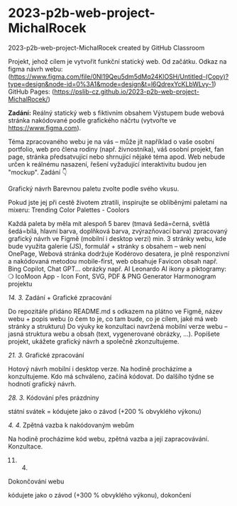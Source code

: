 # 2023-p2b-web-project-MichalRocek
2023-p2b-web-project-MichalRocek created by GitHub Classroom

Projekt, jehož cílem je vytvořit funkční statický web. Od začátku.
Odkaz na figma návrh webu: (https://www.figma.com/file/0Nl19Qeu5dm5dMq24KlOSH/Untitled-(Copy)?type=design&node-id=0%3A1&mode=design&t=l6QdrexYcKLbWLvy-1)
GitHub Pages: (https://pslib-cz.github.io/2023-p2b-web-project-MichalRocek/)

**Zadání:**
Reálný statický web s fiktivním obsahem
Výstupem bude webová stránka nakódované podle grafického náčrtu (vytvořte ve https://www.figma.com).

Téma zpracovaného webu je na vás – může jít například o vaše osobní portfolio, web pro člena rodiny (např. živnostníka), váš osobní projekt, fan page, stránka předsatvující nebo shrnující nějaké téma apod. 
Web nebude určen k reálnému nasazení, řešení vyžadující interaktivitu budou jen "mockup".
Zadání 👇
 
Grafický návrh
Barevnou paletu zvolte podle svého vkusu. 

Pokud jste jej při cestě životem ztratili, inspirujte se oblíběnými paletami na mixeru: Trending Color Palettes - Coolors

Každá paleta by měla mít alespoň 5 barev (tmavá šedá=černá, světlá šedá=bílá, hlavní barva, doplňková barva, zvýrazňovací barva)
zpracovaný grafický návrh ve Figmě (mobilní i desktop verzi)
min. 3 stránky webu, kde bude využita galerie (JS), formulář + stránky s obsahem – web není OnePage,
Webová stránka
dodržuje Kodérovo desatera,
je plně responzivní a nakódovaná metodou mobile-first,
web obsahuje Favicon
obsah např. Bing Copilot, Chat GPT...
obrázky např. AI Leonardo AI
ikony a piktogramy: ❍ IcoMoon App - Icon Font, SVG, PDF & PNG Generator
Harmonogram projektu


_14. 3._
Zadání + Grafické zpracování

Do repozitáře přidáno README.md s 
odkazem na plátno ve Figmě,
název webu + popis webu (o čem to je, co tam bude, co je cílem, jaké má web stránky a strukturu)
Do výuky ke konzultaci navržená mobilní verze webu – jasná struktura webu a obsah (text, vygenerované obrázky, ...).
Popíšete projekt, ukážete grafický návrh a společně zkonzultujeme.


_21. 3._
Grafické zpracování

Hotový návrh mobilní i desktop verze. Na hodině procházíme a konzultujeme. Kdo má schváleno, začíná kódovat.
Do dalšího týdne se hodnotí grafický návrh.


_28. 3._
Kódování přes prázdniny

státní svátek = kódujete jako o závod (+200 %  obvyklého výkonu)


_4. 4._
Zpětná vazba k nakódovaným webům

Na hodině procházíme kód webu, zpětná vazba a její zapracovávání. Konzultace.


11. 4.
Dokončování webu
	
kódujete jako o závod (+300 %  obvyklého výkonu), dokončení
